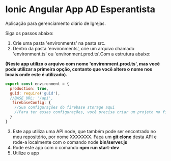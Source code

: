 # Ionic Angular App AD Esperantista

Aplicação para gerenciamento diário de Igrejas.

Siga os passos abaixo:
1. Crie uma pasta 'environments' na pasta src.
2. Dentro da pasta 'environments', crie um arquivo chamado 'environment.ts' ou 'environment.prod.ts'.Com a estrutura abaixo:

**(Neste app utilizo o arquivo com nome 'environment.prod.ts', mas você pode utilizar a primeira opção, contanto
que você altere o nome nos locais onde este é utilizado).**

~~~javascript
export const environment = {
  production: true,
  guid: require('guid'),
  //BASE_URL: '/api',
   firebaseConfig: {
    //Sua configurações do firebase storage aqui
    //Para ter essas configurações, você precisa criar um projeto no firebase, e mais específicamente criar um storage.
  }
}
~~~

3. Este app utiliza uma API node, que também pode ser encontrado no meu repositório, por nome XXXXXXX. Faça um **git clone** desta API e rode-a localmente com o comando node **bin/server.js**
4. Rode este app com o comando **npm run start-dev**
5. Utilize o app
